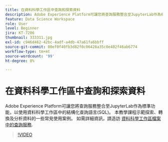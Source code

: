 ```yaml
---
title: 在資料科學工作區中查詢和探索資料
description: Adobe Experience Platform可讓您將查詢服務整合至JupyterLab作為標準功能，以使用資料科學工作區中的結構化查詢語言(SQL)。
feature: Data Science Workspace
role: User
level: Beginner
jira: KT-7286
thumbnail: 333311.jpg
exl-id: c946d462-42bc-4adf-a4db-47a61fa6bbff
source-git-commit: 00ef0f40fb3d82f0c06428a35c0e402f46ab6774
workflow-type: tm+mt
source-wordcount: '99'
ht-degree: 0%

---
```


# 在資料科學工作區中查詢和探索資料

Adobe Experience Platform可讓您將查詢服務整合至JupyterLab作為標準功能，以使用資料科學工作區中的結構化查詢語言(SQL)。 本教學課程示範探索、轉換及分析資料的一些常見使用案例。 如需詳細資訊，請造訪 [資料科學工作區檔案中的查詢服務](https://experienceleague.adobe.com/docs/experience-platform/data-science-workspace/jupyterlab/query-service.html).

>[!VIDEO](https://video.tv.adobe.com/v/333311)
